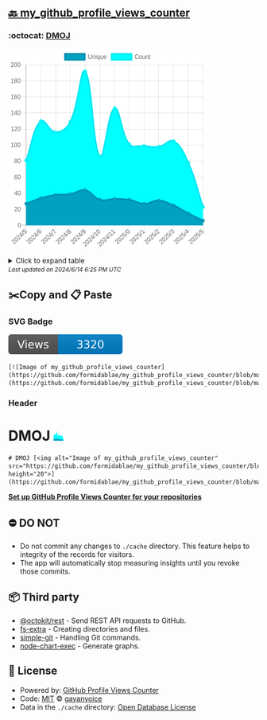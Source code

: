## [🔙 my_github_profile_views_counter](https://github.com/formidablae/my_github_profile_views_counter)

### :octocat: [DMOJ](https://github.com/formidablae/DMOJ)
![Image of my_github_profile_views_counter](https://github.com/formidablae/my_github_profile_views_counter/blob/master/graph/419104258/large/year.png)

<details>
	<summary>Click to expand table</summary>
	<h2>:calendar: Year Page Views Table</h2>
<table>
	<tr>
		<th>
			Last Updated
		</th>
		<th>
			Unique
		</th>
		<th>
			Count
		</th>
	</tr>
	<tr>
		<td>
			<code>2024/6/1</code>
		</td>
		<td>
			<code>6</code>
		</td>
		<td>
			<code>23</code>
		</td>
	</tr>
	<tr>
		<td>
			<code>2024/5/1</code>
		</td>
		<td>
			<code>15</code>
		</td>
		<td>
			<code>78</code>
		</td>
	</tr>
	<tr>
		<td>
			<code>2024/4/1</code>
		</td>
		<td>
			<code>25</code>
		</td>
		<td>
			<code>105</code>
		</td>
	</tr>
	<tr>
		<td>
			<code>2024/3/1</code>
		</td>
		<td>
			<code>31</code>
		</td>
		<td>
			<code>98</code>
		</td>
	</tr>
	<tr>
		<td>
			<code>2024/2/1</code>
		</td>
		<td>
			<code>27</code>
		</td>
		<td>
			<code>99</code>
		</td>
	</tr>
	<tr>
		<td>
			<code>2024/1/1</code>
		</td>
		<td>
			<code>32</code>
		</td>
		<td>
			<code>101</code>
		</td>
	</tr>
	<tr>
		<td>
			<code>2023/12/1</code>
		</td>
		<td>
			<code>33</code>
		</td>
		<td>
			<code>146</code>
		</td>
	</tr>
	<tr>
		<td>
			<code>2023/11/1</code>
		</td>
		<td>
			<code>32</code>
		</td>
		<td>
			<code>86</code>
		</td>
	</tr>
	<tr>
		<td>
			<code>2023/10/1</code>
		</td>
		<td>
			<code>44</code>
		</td>
		<td>
			<code>192</code>
		</td>
	</tr>
	<tr>
		<td>
			<code>2023/9/1</code>
		</td>
		<td>
			<code>39</code>
		</td>
		<td>
			<code>129</code>
		</td>
	</tr>
	<tr>
		<td>
			<code>2023/8/1</code>
		</td>
		<td>
			<code>38</code>
		</td>
		<td>
			<code>116</code>
		</td>
	</tr>
	<tr>
		<td>
			<code>2023/7/1</code>
		</td>
		<td>
			<code>34</code>
		</td>
		<td>
			<code>130</code>
		</td>
	</tr>
	<tr>
		<td>
			<code>2023/6/1</code>
		</td>
		<td>
			<code>27</code>
		</td>
		<td>
			<code>81</code>
		</td>
	</tr>
</table>

</details>
<small><i>Last updated on 2024/6/14 6:25 PM UTC</i></small>

## ✂️Copy and 📋 Paste
### SVG Badge
[![Image of my_github_profile_views_counter](https://github.com/formidablae/my_github_profile_views_counter/blob/master/svg/419104258/badge.svg)](https://github.com/formidablae/my_github_profile_views_counter/blob/master/readme/419104258/week.md)
```readme
[![Image of my_github_profile_views_counter](https://github.com/formidablae/my_github_profile_views_counter/blob/master/svg/419104258/badge.svg)](https://github.com/formidablae/my_github_profile_views_counter/blob/master/readme/419104258/week.md)
```
### Header
# DMOJ [<img alt="Image of my_github_profile_views_counter" src="https://github.com/formidablae/my_github_profile_views_counter/blob/master/graph/419104258/small/year.png" height="20">](https://github.com/formidablae/my_github_profile_views_counter/blob/master/readme/419104258/year.md)
```readme
# DMOJ [<img alt="Image of my_github_profile_views_counter" src="https://github.com/formidablae/my_github_profile_views_counter/blob/master/graph/419104258/small/year.png" height="20">](https://github.com/formidablae/my_github_profile_views_counter/blob/master/readme/419104258/year.md)
```
[**Set up GitHub Profile Views Counter for your repositories**](https://github.com/gayanvoice/github-profile-views-counter)
## ⛔ DO NOT
- Do not commit any changes to `./cache` directory. This feature helps to integrity of the records for visitors.
- The app will automatically stop measuring insights until you revoke those commits.
## 📦 Third party

- [@octokit/rest](https://www.npmjs.com/package/@octokit/rest) - Send REST API requests to GitHub.
- [fs-extra](https://www.npmjs.com/package/fs-extra) - Creating directories and files.
- [simple-git](https://www.npmjs.com/package/simple-git) - Handling Git commands.
- [node-chart-exec](https://www.npmjs.com/package/node-chart-exec) - Generate graphs.
## 📄 License
- Powered by: [GitHub Profile Views Counter](https://github.com/gayanvoice/github-profile-views-counter)
- Code: [MIT](./LICENSE) © [gayanvoice](https://github.com/gayanvoice/github-profile-views-counter)
- Data in the `./cache` directory: [Open Database License](https://opendatacommons.org/licenses/odbl/1-0/)
